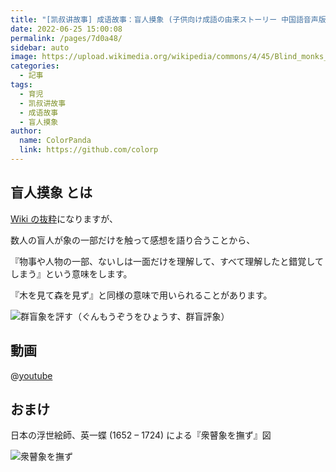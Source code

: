```yaml
---
title: "[凯叔讲故事] 成语故事：盲人摸象 (子供向け成語の由来ストーリー 中国語音声版)"
date: 2022-06-25 15:00:08
permalink: /pages/7d0a48/
sidebar: auto
image: https://upload.wikimedia.org/wikipedia/commons/4/45/Blind_monks_examining_an_elephant.jpg
categories:
  - 記事
tags:
  - 育児
  - 凯叔讲故事
  - 成语故事
  - 盲人摸象
author:
  name: ColorPanda
  link: https://github.com/colorp
---
```


## <label lang="zh">盲人摸象</label> とは

[Wiki の抜粋](https://ja.wikipedia.org/wiki/群盲象を評す)になりますが、

数人の盲人が象の一部だけを触って感想を語り合うことから、

『物事や人物の一部、ないしは一面だけを理解して、すべて理解したと錯覚してしまう』という意味をします。

『木を見て森を見ず』と同様の意味で用いられることがあります。

![群盲象を評す（ぐんもうぞうをひょうす、群盲評象）](https://upload.wikimedia.org/wikipedia/commons/f/f8/Blind_men_and_elephant3.jpg)

## 動画

@[youtube](https://www.youtube.com/watch?v=rcuptyqB_p0&list=PLiMesYvY0uhoizf03LNyNrybNav4QlJ-u)

## おまけ

日本の浮世絵師、英一蝶 (1652 – 1724) による『衆瞽象を撫ず』図

![衆瞽象を撫ず](https://upload.wikimedia.org/wikipedia/commons/4/45/Blind_monks_examining_an_elephant.jpg)
